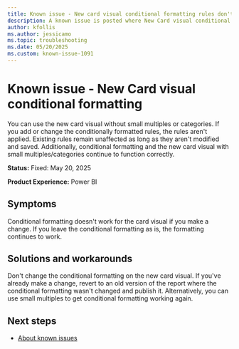 ```yaml
---
title: Known issue - New card visual conditional formatting rules don't work
description: A known issue is posted where New Card visual conditional formatting
author: kfollis
ms.author: jessicamo
ms.topic: troubleshooting  
ms.date: 05/20/2025
ms.custom: known-issue-1091
---
```


# Known issue - New Card visual conditional formatting

You can use the new card visual without small multiples or categories. If you add or change the conditionally formatted rules, the rules aren't applied. Existing rules remain unaffected as long as they aren't modified and saved. Additionally, conditional formatting and the new card visual with small multiples/categories continue to function correctly.

**Status:** Fixed: May 20, 2025

**Product Experience:** Power BI

## Symptoms

Conditional formatting doesn't work for the card visual if you make a change. If you leave the conditional formatting as is, the formatting continues to work.

## Solutions and workarounds

Don't change the conditional formatting on the new card visual. If you've already make a change, revert to an old version of the report where the conditional formatting wasn't changed and publish it. Alternatively, you can use small multiples to get conditional formatting working again.

## Next steps

- [About known issues](https://support.fabric.microsoft.com/known-issues)
